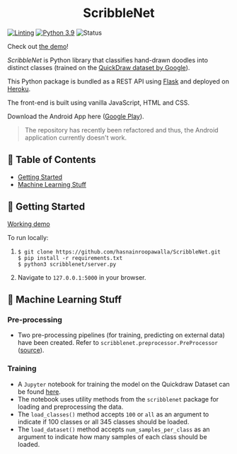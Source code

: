 <h1 align="center">ScribbleNet</h1>


[![Linting](https://github.com/hasnainroopawalla/ScribbleNet/actions/workflows/linting.yml/badge.svg)](https://github.com/hasnainroopawalla/ScribbleNet/actions/workflows/linting.yml)
[![Python 3.9](https://img.shields.io/badge/python-3.9-blue.svg)](https://www.python.org/downloads/release/python-390/)
![Status](https://img.shields.io/badge/status-stable-green.svg)


Check out [the demo](https://www.hasnainr.com/projects/scribblenet.html#demonstration)!

<i>ScribbleNet</i> is Python library that classifies hand-drawn doodles into distinct classes (trained on the [QuickDraw dataset by Google](https://github.com/googlecreativelab/quickdraw-dataset)).

This Python package is bundled as a REST API using [Flask](https://flask.palletsprojects.com/en/2.0.x/) and deployed on [Heroku](https://www.heroku.com/).

The front-end is built using vanilla JavaScript, HTML and CSS.

Download the Android App here ([Google Play](https://play.google.com/store/apps/details?id=doodle.classifier)).
>  The repository has recently been refactored and thus, the Android application currently doesn't work.

## 📝 Table of Contents
- [Getting Started](#gettingstarted)
- [Machine Learning Stuff](#ml)


## 🏁 Getting Started <a name = "gettingstarted"></a>
[Working demo](https://www.hasnainr.com/projects/scribblenet.html#demonstration)


To run locally:
1.  ```
    $ git clone https://github.com/hasnainroopawalla/ScribbleNet.git
    $ pip install -r requirements.txt
    $ python3 scribblenet/server.py
    ```
2. Navigate to `127.0.0.1:5000` in your browser.


## 🧮 Machine Learning Stuff <a name = "ml"></a>

### Pre-processing
- Two pre-processing pipelines (for training, predicting on external data) have been created. Refer to `scribblenet.preprocessor.PreProcessor` ([source](https://github.com/hasnainroopawalla/ScribbleNet/blob/b645e1c1299784faebbce4f7efbbdd67758bae0b/scribblenet/preprocessing/preprocessor.py#L19)).

### Training
- A `Jupyter` notebook for training the model on the Quickdraw Dataset can be found [here](https://github.com/hasnainroopawalla/ScribbleNet/blob/master/scribblenet/ml/training.ipynb).
- The notebook uses utility methods from the `scribblenet` package for loading and preprocessing the data.
- The `load_classes()` method accepts `100` or `all` as an argument to indicate if 100 classes or all 345 classes should be loaded.
- The `load_dataset()` method accepts `num_samples_per_class` as an argument to indicate how many samples of each class should be loaded.
